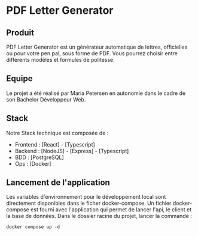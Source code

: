 # PDF Letter Generator

## Produit

PDF Letter Generator est un générateur automatique de lettres, officielles ou pour votre pen pal, sous forme de PDF. Vous pourrez choisir entre différents modèles et formules de politesse.

## Equipe

Le projet a été réalisé par Maria Petersen en autonomie dans le cadre de son Bachelor Développeur Web.

## Stack

Notre Stack technique est composée de :

- Frontend : [React] - [Typescript]
- Backend : [NodeJS] - [Express] - [Typescript]
- BDD : [PostgreSQL]
- Ops : [Docker]

## Lancement de l'application

Les variables d'environnement pour le développement local sont directement disponibles dans le ficher docker-compose.
Un fichier docker-compose est fourni avec l'application qui permet de lancer l'api, le client et la base de données. Dans le dossier racine du projet, lancer la commande :

    docker compose up -d
